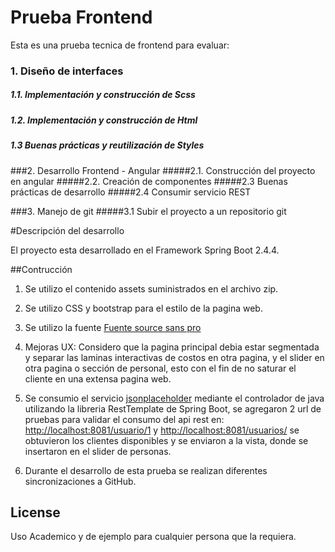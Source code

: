 # Prueba Frontend

Esta es una prueba tecnica de frontend para evaluar:

### 1. Diseño de interfaces
##### 1.1. Implementación y construcción de Scss
##### 1.2. Implementación y construcción de Html
##### 1.3 Buenas prácticas y reutilización de Styles
	
###2. Desarrollo Frontend - Angular
#####2.1. Construcción del proyecto en angular
#####2.2. Creación de componentes
#####2.3 Buenas prácticas de desarrollo
#####2.4 Consumir servicio REST

###3. Manejo de git
#####3.1 Subir el proyecto a un repositorio git

#Descripción del desarrollo

El proyecto esta desarrollado en el Framework Spring Boot 2.4.4.

##Contrucción
1. Se utilizo el contenido assets suministrados en el archivo zip.
2. Se utilizo CSS y bootstrap para el estilo de la pagina web.
3. Se utilizo la fuente
[Fuente source sans pro](https://fonts.google.com/specimen/Source+Sans+Pro)
4. Mejoras UX:
Considero que la pagina principal debia estar segmentada y separar las laminas interactivas de costos en otra pagina, y el slider en otra pagina o sección de personal, esto con el fin de no saturar el cliente en una extensa pagina web.

5. Se consumio el servicio 
[jsonplaceholder](http://jsonplaceholder.typicode.com/)
mediante el controlador de java utilizando la libreria RestTemplate de Spring Boot, se agregaron 2 url de pruebas para validar el consumo del api rest en:
[http://localhost:8081/usuario/1](http://localhost:8081/usuario/1) y 
[http://localhost:8081/usuarios/](http://localhost:8081/usuarios/)
se obtuvieron los clientes disponibles y se enviaron a la vista, donde se insertaron en el slider de personas.

6. Durante el desarrollo de esta prueba se realizan diferentes sincronizaciones a GitHub.


## License
Uso Academico y de ejemplo para cualquier persona que la requiera.